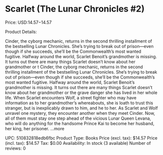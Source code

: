 # Scarlet (The Lunar Chronicles #2)

Price: USD:$14.57-$14.57

Product Details:

Cinder, the cyborg mechanic, returns in the second thrilling installment of the bestselling Lunar Chronicles. She’s trying to break out of prison—even though if she succeeds, she’ll be the Commonwealth’s most wanted fugitive. Halfway around the world, Scarlet Benoit’s grandmother is missing. It turns out there are many things Scarlet doesn’t know about her grandmother or t Cinder, the cyborg mechanic, returns in the second thrilling installment of the bestselling Lunar Chronicles. She’s trying to break out of prison—even though if she succeeds, she’ll be the Commonwealth’s most wanted fugitive. Halfway around the world, Scarlet Benoit’s grandmother is missing. It turns out there are many things Scarlet doesn’t know about her grandmother or the grave danger she has lived in her whole life. When Scarlet encounters Wolf, a street fighter who may have information as to her grandmother’s whereabouts, she is loath to trust this stranger, but is inexplicably drawn to him, and he to her. As Scarlet and Wolf unravel one mystery, they encounter another when they meet Cinder. Now, all of them must stay one step ahead of the vicious Lunar Queen Levana, who will do anything for the handsome Prince Kai to become her husband, her king, her prisoner. ...more

UPC: 510832818edb6fbc
Product Type: Books
Price (excl. tax): $14.57
Price (incl. tax): $14.57
Tax: $0.00
Availability: In stock (3 available)
Number of reviews: 0